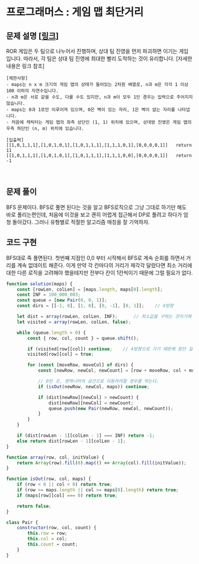 # 프로그래머스 : 게임 맵 최단거리

## 문제 설명 [[링크]](https://programmers.co.kr/learn/courses/30/lessons/1844)

ROR 게임은 두 팀으로 나누어서 진행하며, 상대 팀 진영을 먼저 파괴하면 이기는 게임입니다. 따라서, 각 팀은 상대 팀 진영에 최대한 빨리 도착하는 것이 유리합니다. \[자세한 내용은 링크 참조\]

```
[제한사항]
- maps는 n x m 크기의 게임 맵의 상태가 들어있는 2차원 배열로, n과 m은 각각 1 이상 100 이하의 자연수입니다.
- n과 m은 서로 같을 수도, 다를 수도 있지만, n과 m이 모두 1인 경우는 입력으로 주어지지 않습니다.
- maps는 0과 1로만 이루어져 있으며, 0은 벽이 있는 자리, 1은 벽이 없는 자리를 나타냅니다.
- 처음에 캐릭터는 게임 맵의 좌측 상단인 (1, 1) 위치에 있으며, 상대방 진영은 게임 맵의 우측 하단인 (n, m) 위치에 있습니다.

[입출력]
[[1,0,1,1,1],[1,0,1,0,1],[1,0,1,1,1],[1,1,1,0,1],[0,0,0,0,1]]	return 11
[[1,0,1,1,1],[1,0,1,0,1],[1,0,1,1,1],[1,1,1,0,0],[0,0,0,0,1]]	return -1
```

​                  

## 문제 풀이

BFS 문제이다. BFS로 풀면 된다는 것을 알고 BFS로직으로 그냥 그대로 하기만 해도 바로 풀리는편인데, 처음에 이것을 보고 괜히 어렵게 접근해서 DP로 풀려고 하다가 엄청 돌아갔다. 그러니 유형별로 적절한 알고리즘 매칭을 잘 기억하자.



## 코드 구현

BFS대로 죽 풀면된다. 첫번쨰 지점인 0,0 부터 시작해서 BFS로 계속 순회를 하면서 거리를 계속 없데이트 해준다.  이게 만약 각 칸마다의 거리가 제각각 달랐다면 최소 거리에 대한 다른 로직을 고려해야 했을테지만 전부다 칸이 1칸씩이기 때문에 그럴 필요가 없다. 

```javascript
function solution(maps) {
    const [rowLen, colLen] = [maps.length, maps[0].length];
    const INF = 100_000_003;
    const queue = [new Pair(0, 0, 1)];
    const dirs = [[-1, 0], [1, 0], [0, -1], [0, 1]];	// 4방향

    let dist = array(rowLen, colLen, INF);		// 최소값을 구하는 것이기에 INF로 초기화
    let visited = array(rowLen, colLen, false);

    while (queue.length > 0) {
        const { row, col, count } = queue.shift();

        if (visited[row][col]) continue;	// 4방향으로 가기 때문에 왔던 길을 되돌아가지 않게 한다
        visited[row][col] = true;

        for (const [moveRow, moveCol] of dirs) {
            const [newRow, newCol, newCount] = [row + moveRow, col + moveCol, count + 1];

            // 0인 곳, 영역너머의 공간으로 이동하려할 경우를 막는다.
            if (isOut(newRow, newCol, maps)) continue;

            if (dist[newRow][newCol] > newCount) {
                dist[newRow][newCol] = newCount;
                queue.push(new Pair(newRow, newCol, newCount));
            }
        }
    }

    if (dist[rowLen - 1][colLen - 1] === INF) return -1;
    else return dist[rowLen - 1][colLen - 1];
}

function array(row, col, initValue) {
    return Array(row).fill(0).map(() => Array(col).fill(initValue));
}

function isOut(row, col, maps) {
    if (row < 0 || col < 0) return true;
    if (row >= maps.length || col >= maps[0].length) return true;
    if (maps[row][col] === 0) return true;

    return false;
}

class Pair {
    constructor(row, col, count) {
        this.row = row;
        this.col = col;
        this.count = count;
    }
}

```

